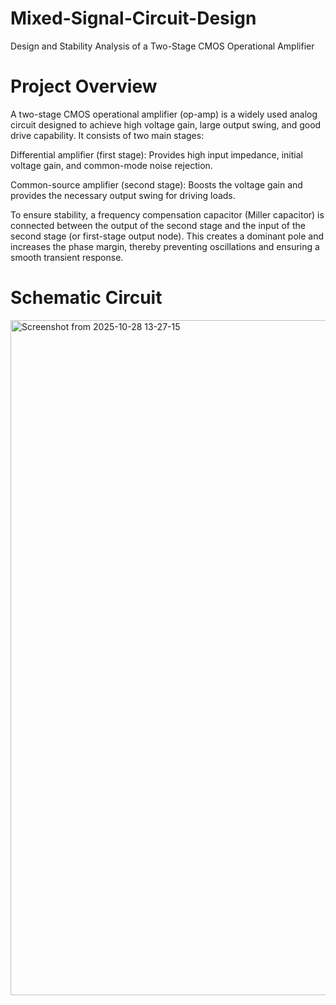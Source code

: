 # Mixed-Signal-Circuit-Design
Design and Stability Analysis of a Two-Stage CMOS Operational Amplifier
# Project Overview

A two-stage CMOS operational amplifier (op-amp) is a widely used analog circuit designed to achieve high voltage gain, large output swing, and good drive capability. It consists of two main stages:

Differential amplifier (first stage): Provides high input impedance, initial voltage gain, and common-mode noise rejection.

Common-source amplifier (second stage): Boosts the voltage gain and provides the necessary output swing for driving loads.

To ensure stability, a frequency compensation capacitor (Miller capacitor) is connected between the output of the second stage and the input of the second stage (or first-stage output node). This creates a dominant pole and increases the phase margin, thereby preventing oscillations and ensuring a smooth transient response.
# Schematic Circuit
<img width="1920" height="1080" alt="Screenshot from 2025-10-28 13-27-15" src="https://github.com/user-attachments/assets/77368987-c00e-498f-a19b-02a2a80baa73" />
